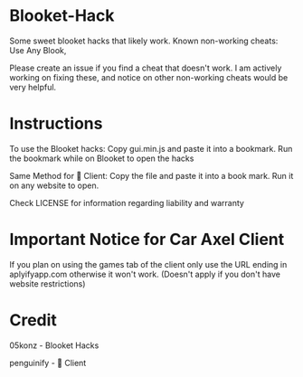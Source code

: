 # Blooket-Hack
Some sweet blooket hacks that likely work. Known non-working cheats: Use Any Blook, 

Please create an issue if you find a cheat that doesn't work. I am actively working on fixing these, and notice on other non-working cheats would be very helpful.

# Instructions
To use the Blooket hacks: Copy gui.min.js and paste it into a bookmark. Run the bookmark while on Blooket to open the hacks

Same Method for 🚗 Client: Copy the file and paste it into a book mark. Run it on any website to open. 

Check LICENSE for information regarding liability and warranty

# Important Notice for Car Axel Client
If you plan on using the games tab of the client only use the URL ending in aplyifyapp.com otherwise it won't work. (Doesn't apply if you don't have website restrictions)

# Credit
05konz - Blooket Hacks

penguinify - 🚗 Client
